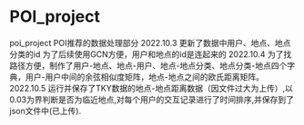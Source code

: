 # POI_project
poi_project
POI推荐的数据处理部分 
2022.10.3 更新了数据中用户、地点、地点分类的id 为了后续使用GCN方便，用户和地点的id是连起来的 
2022.10.4 为了找路径方便，制作了用户-地点、地点-用户、地点-地点分类、地点分类-地点四个字典，用户-用户中间的余弦相似度矩阵，地点-地点之间的欧氏距离矩阵。
2022.10.5 运行并保存了TKY数据的地点-地点距离数据（因文件过大为上传）,以0.03为界判断是否为临近地点,对每个用户的交互记录进行了时间排序,并保存到了json文件中(已上传).
